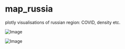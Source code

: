# map_russia
plotly visualisations of russian region: COVID, density etc.

![Image](https://github.com/khamzovich/map_russia/tree/main/images/density.png)

![Image](https://github.com/khamzovich/map_russia/raw/sick_per_mln.png)

<img src="https://github.com/khamzovich/map_russia/tree/main/images/density.png" class="img-responsive" alt=""> </div>
